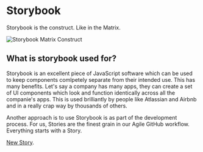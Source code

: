 # Storybook

Storybook is the construct. Like in the Matrix.

![Storybook Matrix Construct](https://firebasestorage.googleapis.com/v0/b/codeworx-storybook.appspot.com/o/storybook_matrix_construct.jpg?alt=media&token=445359bc-a2e6-4afa-a7cd-c0ecef8d0d11)

## What is storybook used for? 

Storybook is an excellent piece of JavaScript software which can be used to keep components comlpetely separate from their intended use. This has many benefits. Let's say a company has many apps, they can create a set of UI components which look and function identically across all the companie's apps. This is used brilliantly by people like Atlassian and Airbnb and in a really crap way by thousands of others.

Another approach is to use Storybook is as part of the development process. For us, Stories are the finest grain in our Agile GitHub workflow. Everything starts with a Story.

[New Story](https://github.com/listingslab-software/storybook/issues/new/choose).